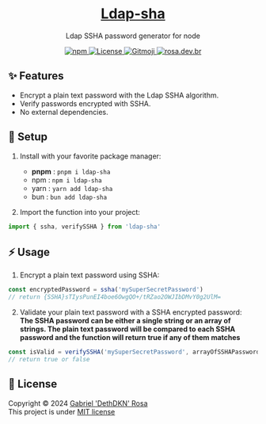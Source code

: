 <a href="http://ldap-passwords.com/">
<h1 align="center">Ldap-sha</h1>
</a>
<p align="center">Ldap SSHA password generator for node</p>
<p align="center">
   <a href="https://www.npmjs.com/package/ldap-sha">
      <img src="https://img.shields.io/npm/dt/ldap-sha?color=%23c12127&label=downloads&logo=npm" alt="npm"/>
   </a>
   <a href="https://github.com/dethdkn/ldap-sha/blob/main/LICENSE">
      <img src="https://img.shields.io/github/license/dethdkn/ldap-sha?color=%233da639&logo=open%20source%20initiative" alt="License"/>
  </a>
   <a href="https://gitmoji.dev">
      <img src="https://img.shields.io/badge/gitmoji-%20😜%20😍-FFDD67" alt="Gitmoji"/>
   </a>
   <a href="https://rosa.dev.br">
      <img src="https://img.shields.io/badge/check me!-👻-F28AA9" alt="rosa.dev.br"/>
   </a>
</p>

## ✨ Features

- Encrypt a plain text password with the Ldap SSHA algorithm.
- Verify passwords encrypted with SSHA.
- No external dependencies.

## 🚀 Setup

1. Install with your favorite package manager:
   - **pnpm** : `pnpm i ldap-sha`
   - npm : `npm i ldap-sha`
   - yarn : `yarn add ldap-sha`
   - bun : `bun add ldap-sha`

2. Import the function into your project:
```ts
import { ssha, verifySSHA } from 'ldap-sha'
```

## ⚡️ Usage

1. Encrypt a plain text password using SSHA:
```ts
const encryptedPassword = ssha('mySuperSecretPassword')
// return {SSHA}sTIysPunEI4boe6OwgQO+/tRZao2OWJIbDMvY0g2UlM=
```

2. Validate your plain text password with a SSHA encrypted password:\
**The SSHA password can be either a single string or an array of strings. The plain text password will be compared to each SSHA password and the function will return true if any of them matches**
```ts
const isValid = verifySSHA('mySuperSecretPassword', arrayOfSSHAPasswords)
// return true or false
```

## 📝 License

Copyright © 2024 [Gabriel 'DethDKN' Rosa](https://github.com/dethdkn)\
This project is under [MIT license](https://github.com/dethdkn/ldap-sha/blob/main/LICENSE)
